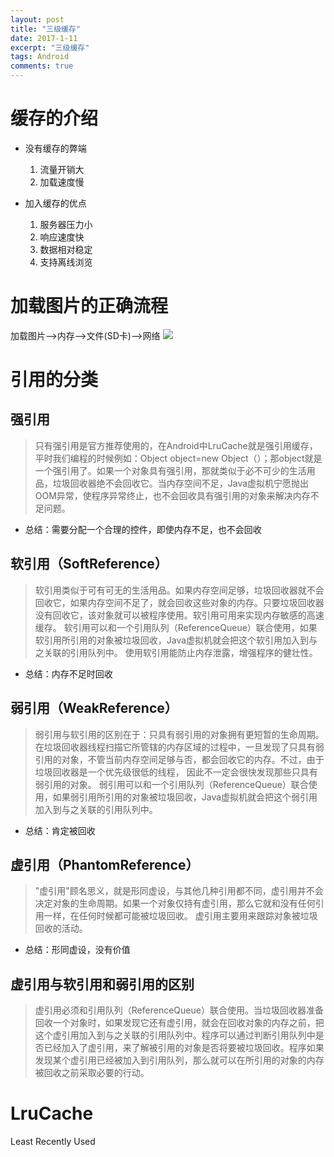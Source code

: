 ```yaml
---
layout: post
title: "三级缓存"
date: 2017-1-11
excerpt: "三级缓存"
tags: Android
comments: true
---
```


# 缓存的介绍
- 没有缓存的弊端
	1. 流量开销大
	2. 加载速度慢

- 加入缓存的优点
	1. 服务器压力小
	2. 响应速度快
	3. 数据相对稳定
	4. 支持离线浏览

# 加载图片的正确流程
加载图片-->内存-->文件(SD卡)-->网络
![](http://i1.piimg.com/567571/e9657211eb71b46f.png)

# 引用的分类
## 强引用
>只有强引用是官方推荐使用的，在Android中LruCache就是强引用缓存，平时我们编程的时候例如：Object object=new Object（）；那object就是一个强引用了。如果一个对象具有强引用，那就类似于必不可少的生活用品，垃圾回收器绝不会回收它。当内存空间不足，Java虚拟机宁愿抛出OOM异常，使程序异常终止，也不会回收具有强引用的对象来解决内存不足问题。

- 总结：需要分配一个合理的控件，即使内存不足，也不会回收
## 软引用（SoftReference）>软引用类似于可有可无的生活用品。如果内存空间足够，垃圾回收器就不会回收它，如果内存空间不足了，就会回收这些对象的内存。只要垃圾回收器没有回收它，该对象就可以被程序使用。软引用可用来实现内存敏感的高速缓存。 软引用可以和一个引用队列（ReferenceQueue）联合使用，如果软引用所引用的对象被垃圾回收，Java虚拟机就会把这个软引用加入到与之关联的引用队列中。使用软引用能防止内存泄露，增强程序的健壮性。

- 总结：内存不足时回收## 弱引用（WeakReference）>弱引用与软引用的区别在于：只具有弱引用的对象拥有更短暂的生命周期。在垃圾回收器线程扫描它所管辖的内存区域的过程中，一旦发现了只具有弱引用的对象，不管当前内存空间足够与否，都会回收它的内存。不过，由于垃圾回收器是一个优先级很低的线程， 因此不一定会很快发现那些只具有弱引用的对象。  弱引用可以和一个引用队列（ReferenceQueue）联合使用，如果弱引用所引用的对象被垃圾回收，Java虚拟机就会把这个弱引用加入到与之关联的引用队列中。 

- 总结：肯定被回收 ## 虚引用（PhantomReference）>"虚引用"顾名思义，就是形同虚设，与其他几种引用都不同，虚引用并不会决定对象的生命周期。如果一个对象仅持有虚引用，那么它就和没有任何引用一样，在任何时候都可能被垃圾回收。 虚引用主要用来跟踪对象被垃圾回收的活动。

- 总结：形同虚设，没有价值

## 虚引用与软引用和弱引用的区别>虚引用必须和引用队列（ReferenceQueue）联合使用。当垃圾回收器准备回收一个对象时，如果发现它还有虚引用，就会在回收对象的内存之前，把这个虚引用加入到与之关联的引用队列中。程序可以通过判断引用队列中是否已经加入了虚引用，来了解被引用的对象是否将要被垃圾回收。程序如果发现某个虚引用已经被加入到引用队列，那么就可以在所引用的对象的内存被回收之前采取必要的行动。 # LruCache
Least Recently Used